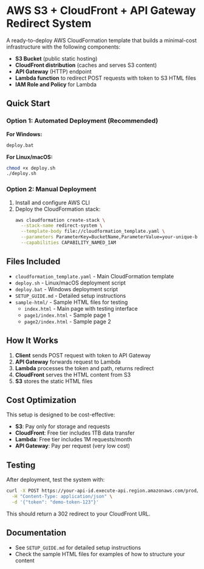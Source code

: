 # AWS S3 + CloudFront + API Gateway Redirect System

A ready-to-deploy AWS CloudFormation template that builds a minimal-cost infrastructure with the following components:

- **S3 Bucket** (public static hosting)
- **CloudFront distribution** (caches and serves S3 content)
- **API Gateway** (HTTP) endpoint
- **Lambda function** to redirect POST requests with token to S3 HTML files
- **IAM Role and Policy** for Lambda

## Quick Start

### Option 1: Automated Deployment (Recommended)

**For Windows:**
```cmd
deploy.bat
```

**For Linux/macOS:**
```bash
chmod +x deploy.sh
./deploy.sh
```

### Option 2: Manual Deployment

1. Install and configure AWS CLI
2. Deploy the CloudFormation stack:
   ```bash
   aws cloudformation create-stack \
     --stack-name redirect-system \
     --template-body file://cloudformation_template.yaml \
     --parameters ParameterKey=BucketName,ParameterValue=your-unique-bucket-name \
     --capabilities CAPABILITY_NAMED_IAM
   ```

## Files Included

- `cloudformation_template.yaml` - Main CloudFormation template
- `deploy.sh` - Linux/macOS deployment script
- `deploy.bat` - Windows deployment script
- `SETUP_GUIDE.md` - Detailed setup instructions
- `sample-html/` - Sample HTML files for testing
  - `index.html` - Main page with testing interface
  - `page1/index.html` - Sample page 1
  - `page2/index.html` - Sample page 2

## How It Works

1. **Client** sends POST request with token to API Gateway
2. **API Gateway** forwards request to Lambda
3. **Lambda** processes the token and path, returns redirect
4. **CloudFront** serves the HTML content from S3
5. **S3** stores the static HTML files

## Cost Optimization

This setup is designed to be cost-effective:
- **S3**: Pay only for storage and requests
- **CloudFront**: Free tier includes 1TB data transfer
- **Lambda**: Free tier includes 1M requests/month
- **API Gateway**: Pay per request (very low cost)

## Testing

After deployment, test the system with:

```bash
curl -X POST https://your-api-id.execute-api.region.amazonaws.com/prod/page1 \
  -H "Content-Type: application/json" \
  -d '{"token": "demo-token-123"}'
```

This should return a 302 redirect to your CloudFront URL.

## Documentation

- See `SETUP_GUIDE.md` for detailed setup instructions
- Check the sample HTML files for examples of how to structure your content